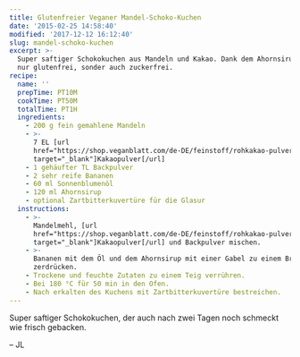 ```yaml
---
title: Glutenfreier Veganer Mandel-Schoko-Kuchen
date: '2015-02-25 14:58:40'
modified: '2017-12-12 16:12:40'
slug: mandel-schoko-kuchen
excerpt: >-
  Super saftiger Schokokuchen aus Mandeln und Kakao. Dank dem Ahornsirup nicht
  nur glutenfrei, sonder auch zuckerfrei.
recipe:
  name: ''
  prepTime: PT10M
  cookTime: PT50M
  totalTime: PT1H
  ingredients:
    - 200 g fein gemahlene Mandeln
    - >-
      7 EL [url
      href="https://shop.veganblatt.com/de-DE/feinstoff/rohkakao-pulver-bio"
      target="_blank"]Kakaopulver[/url]
    - 1 gehäufter TL Backpulver
    - 2 sehr reife Bananen
    - 60 ml Sonnenblumenöl
    - 120 ml Ahornsirup
    - optional Zartbitterkuvertüre für die Glasur
  instructions:
    - >-
      Mandelmehl, [url
      href="https://shop.veganblatt.com/de-DE/feinstoff/rohkakao-pulver-bio"
      target="_blank"]Kakaopulver[/url] und Backpulver mischen.
    - >-
      Bananen mit dem Öl und dem Ahornsirup mit einer Gabel zu einem Brei
      zerdrücken.
    - Trockene und feuchte Zutaten zu einem Teig verrühren.
    - Bei 180 °C für 50 min in den Ofen.
    - Nach erkalten des Kuchens mit Zartbitterkuvertüre bestreichen.
---
```


Super saftiger Schokokuchen, der auch nach zwei Tagen noch schmeckt wie frisch gebacken.

– JL

